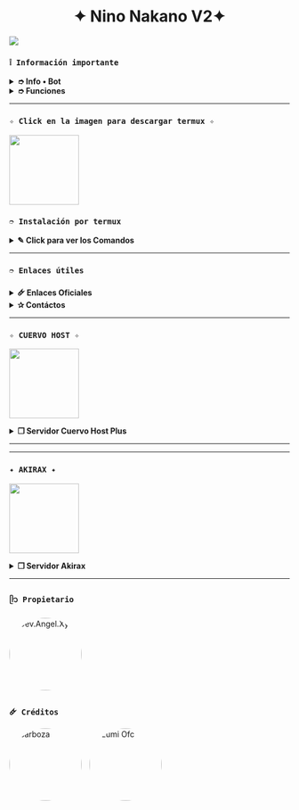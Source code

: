 <h1 align="center">✦ Nino Nakano V2✦</h1>

 <img src= "https://files.catbox.moe/bvew26.jpg">
    </p>

### **`❕️ Información importante`**

<details>
 <summary><b> ➮ Info • Bot</b></summary>

* Este proyecto **no está afiliado de ninguna manera** con `WhatsApp`, `Inc. WhatsApp` es una marca registrada de `WhatsApp LLC`, y este bot es un **desarrollo independiente** que **no tiene ninguna relación oficial con la compañía**.
</details>

<details>
 <summary><b> ➮ Funciones</b></summary>

> Bot en desarrollo si presenta alguna falla reportar al creador para darle una solución óptima.

- [x] Interacción con voz y texto
- [x] Configuración de grupo
- [x] antidelete, antilink, antispam, etc
- [x] Bienvenida personalizada
- [x] Juegos, tictactoe, mate, etc
- [x] Chatbot (simsimi)
- [x] Chatbot (autoresponder)
- [x] Crear sticker de image/video/gif/url
- [x] SubBot (Jadibot)
- [x] Buscador Google
- [x] Juego RPG
- [x] Personalizar imagen del menú
- [x] Descarga de música y video De YT
- [ ] Otros

</details>

---

### **`✧ Click en la imagen para descargar termux ✧`**
<a
href="https://www.mediafire.com/file/llugt4zgj7g3n3u/com.termux_1020.apk/file"><img src="https://qu.ax/finc.jpg" height="125px"></a> 

### **`➮ Instalación por termux`**

<details>
 <summary><b> ✎ Click para ver los Comandos </b></summary>

### **❀ Instalación manual por termux**
> Nota: Copie y pegue los comandos en termux uno por uno.
```bash
termux-setup-storage
```

```bash
apt update && apt upgrade && pkg install -y git nodejs ffmpeg imagemagick yarn
```

```bash
git clone https://github.com/Angelithoxyz/Nino-Nakano-V2 && cd Nino-Nakano-V2
```

```bash
yarn install
```

```bash
npm install
```

```bash
npm update
```

```bash
npm start
```

> Si aparece (Y/I/N/O/D/Z) [default=N] ? use la letra "y" + "ENTER" para continuar con la instalación

### **🜸 Activar en caso de detenerse en termux**

> Si después de instalar el bot en Termux se detiene (pantalla en blanco, pérdida de conexión a Internet, reinicio del dispositivo), sigue estos pasos:

❒ Abre Termux y navega al directorio del bot:

   ```bash
    cd Nino-Nakano-V2 
   ```

❒ Inicia el bot nuevamente:

   ```bash
    npm start
   ```

### **✰ Volverte owner del Bot**

> Si después de instalar el bot en Termux y iniciar la session del bot (deseas poner tu número es la lista de owner pon este comando:

   ```bash
    cd Nino-Nakano-V2 && nano settings.js
   ```

</details>

---
### **`➮ Enlaces útiles`**

<details>
 <summary><b> 🜸 Enlaces Oficiales </b></summary>

 * Canal Oficial  [`¡Click aquí!`](https://whatsapp.com/channel/0029Vaz6RTR0LKZIKwudX32x)
* Grupo Oficial [`¡Click aquí!`](https://chat.whatsapp.com/LYLiORNWzHkIsiecvCCdgK?mode=ac_t)
* Comunidad Oficial [`¡Click aquí!`](https://chat.whatsapp.com/HeKcGyv2idq0tMFRFGN6qL?mode=ac_t)
</details>

<details>
<summary><b> ✰ Contáctos</b></summary>

* WhatsApp: [`Aquí`](https://wa.me/51901930696)
* Correo: [`Aquí`](angelithoxyz@gmail.com)

</details>

---

### **`✧ CUERVO HOST ✧`**

<a
href="https://dash.cuervo-host.xyz"><img src="https://files.catbox.moe/t69rnd.jpg" height="125px"></a>

<details>
 <summary><b> ❒ Servidor Cuervo Host Plus</b></summary>

* Dashboard : [`Dash`](https://dash.cuervo-host.xyz)
* Panel : [`Panel`](https://panel.cuervo-host.xyz)

</details>

---


---

### **`✦ AKIRAX ✦`**

<a
href="https://home.akirax.net"><img src="https://raw.githubusercontent.com/The-King-Destroy/Adiciones/main/Contenido/1748713078525.jpeg" height="125px"></a>

<details>
 <summary><b> ❒ Servidor Akirax</b></summary>

* Dashboard : [`Dash`](https://home.akirax.net)
* Panel : [`Panel`](https://console.akirax.net)
* Canal de WhatsApp : [`Aqui`](https://whatsapp.com/channel/0029VbBCchVDJ6H6prNYfz2z)
* Grupo Oficial : [`Aquí`](https://chat.whatsapp.com/JxSZTFJN9J20TnsH7KsKTA)

</details>

---

### **`ᥫ᭡ Propietario`**
<a href="https://github.com/Angelithoxyz">
  <img src="https://files.catbox.moe/c0oj3h.jpg" width="130" height="130" alt="Dev.Angel.Xyz" style="border-radius: 50%;" />
</a>

### **`🜸 Créditos`**
<a href="https://github.com/Elrebelde1" style="display:inline-block; text-decoration: none;">
  <img src="https://github.com/Elrebelde1.png" width="130" height="130" alt="Barboza" style="border-radius: 50%;" />
</a>
<a href="https://github.com/Izumi-kzx" style="display:inline-block; text-decoration: none; margin-left: 10px;">
  <img src="https://github.com/Izumi-kzx.png" width="130" height="130" alt="Izumi Ofc" style="border-radius: 50%;" />
</a>